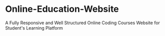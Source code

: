 # Online-Education-Website
A Fully Responsive and Well Structured Online Coding Courses Website for Student's Learning Platform
